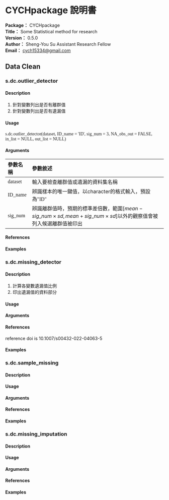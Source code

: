 # CYCHpackage 說明書 #
**Package：** CYCHpackage  
**Title：** Some Statistical method for research  
**Version：** 0.5.0  
**Author：** Sheng-You Su Assistant Research Fellow  
**Email：** cych15334@gmail.com  

## **Data Clean** ##

### **s.dc.outlier_detector** ###

#### Description ####
1. 針對變數列出是否有離群值
2. 針對變數列出是否有遺漏值

#### Usage ####
<font face="Lucida Console">s.dc.outlier_detector(dataset, ID_name = 'ID', sig_num = 3, NA_obs_out = FALSE, in_list = NULL, out_list = NULL)</font>  

#### Arguments ####
|參數名稱|參數敘述|
|:----------|:----------|
|<font face="Lucida Console">dataset</font>|輸入要檢查離群值或遺漏的資料集名稱|
|<font face="Lucida Console">ID_name</font>|辨識樣本的唯一鍵值，以character的格式輸入，預設為<font face="Lucida Console">"ID"</font>|
|<font face="Lucida Console">sig_num</font>|辨識離群值時，預期的標準差倍數，範圍$[mean - sig\_num \times sd, mean + sig\_num \times sd]$以外的觀察值會被列入候選離群值被印出|

#### References ####
#### Examples ####

### **s.dc.missing_detector** ###
#### Description ####
1. 計算各變數遺漏值比例
2. 印出遺漏值的資料部分
#### Usage ####
#### Arguments ####
#### References ####
reference doi is 10.1007/s00432-022-04063-5
#### Examples ####

### **s.dc.sample_missing** ###
#### Description ####
#### Usage ####
#### Arguments ####
#### References ####
#### Examples ####

### **s.dc.missing_imputation** ###
#### Description ####
#### Usage ####
#### Arguments ####
#### References ####
#### Examples ####
